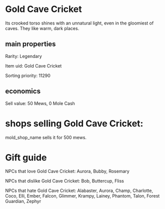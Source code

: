 # Gold Cave Cricket

Its crooked torso shines with an unnatural light, even in the gloomiest of caves. They like warm, dark places.

## main properties

Rarity: Legendary

Item uid: Gold Cave Cricket

Sorting priority: 11290

## economics

Sell value: 50 Mews, 0 Mole Cash

# shops selling Gold Cave Cricket:

mold_shop_name sells it for 500 mews.

# Gift guide

NPCs that love Gold Cave Cricket: Aurora, Bubby, Rosemary

NPCs that dislike Gold Cave Cricket: Bob, Buttercup, Fliss

NPCs that hate Gold Cave Cricket: Alabaster, Aurora, Champ, Charlotte, Coco, Elli, Ember, Falcon, Glimmer, Krampy, Lainey, Phantom, Talon, Forest Guardian, Zephyr